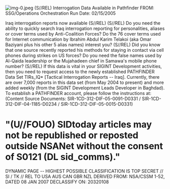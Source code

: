 ![img-0.jpeg](img-0.jpeg)
(S//REL) Interrogation Data Available in Pathfinder
FROM:
SSG/Operations Orchestration
Run Date: 02/15/2005

Iraq interrogation reports now available (S//REL)
(S//REL) Do you need the ability to quickly search Iraq interrogation reporting for personalities, aliases or cover terms used by Anti-Coalition Forces? Do the 76 cover terms used for Internet communication by Ibrahim Abdul Karim Telakoi (aka Omar Baziyani plus his other 5 alias names) interest you?
(S//REL) Did you know that one source recently reported his methods for staying in contact via cell phones during strikes on US forces? Do you need the false names used by Al-Qaida leadership or the Mujahadeen chief in Samawa's mobile phone number?
(S//REL) If this data is vital in your SIGINT Development activities, then you need to request access to the newly established PATHFINDER Data Set TIRs_IQ* [Tactical Interrogation Reports -- Iraq]. Currently, there are over 7,000 reports in this data set (from May 2004 to present) and more added weekly (from the SIGINT Development Leads Developer in Baghdad). To establish a PATHFINDER account, please follow the instructions at:
(Content Source Documents: SIR-1CD-312-DIF-05-0091-D0331 / SIR-1CD-312-DIF-04-1185-D0234 / SIR-1CD-312-DIF-05-0015-D0331)

# "(U//FOUO) SIDtoday articles may not be republished or reposted outside NSANet without the consent of S0121 (DL sid_comms)." 

DYNAMIC PAGE -- HIGHEST POSSIBLE CLASSIFICATION IS TOP SECRET // SI / TK // REL TO USA AUS CAN GBR NZL DERIVED FROM: NSA/CSSM 1-52, DATED 08 JAN 2007 DECLASSIFY ON: 20320108
